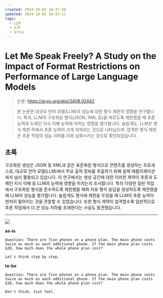 ```yaml
---
created: 2024-10-02 10:37:48
updated: 2024-10-02 10:43:11
tags:
  - LLM
  - 논문
  - ArXiv
---
```


# Let Me Speak Freely? A Study on the Impact of Format Restrictions on Performance of Large Language Models

> 논문: https://arxiv.org/abs/2408.02442

> 본 논문은 대규모 언어 모델(LLM)의 성능에 대한 형식 제한의 영향을 연구합니다. 특히, LLM이 구조화된 형식(JSON, XML 등)을 따르도록 제한했을 때 추론 능력과 도메인 지식 이해 능력에 미치는 영향을 평가합니다. 놀랍게도, LLM은 형식 제한 하에서 추론 능력이 크게 저하되는 것으로 나타났으며, 엄격한 형식 제한은 추론 작업의 성능 저하를 더욱 심화시키는 것으로 확인되었습니다.

## 초록
구조화된 생성은 JSON 및 XML과 같은 표준화된 형식으로 콘텐츠를 생성하는 프로세스로, 대규모 언어 모델(LLM)에서 주요 출력 정보를 추출하기 위해 실제 애플리케이션에서 널리 활용되고 있습니다. 이 연구에서는 생성 공간에 대한 이러한 제약이 추론과 도메인 지식 이해 등 LLM의 능력에 영향을 미치는지 조사합니다. 특히 다양한 일반 작업에서 구조화된 형식을 준수하도록 제한했을 때와 자유 형식 응답을 생성하도록 제한했을 때 LLM의 성능을 평가합니다. 놀랍게도 형식에 제한을 두었을 때 LLM의 추론 능력이 현저히 떨어지는 것을 관찰할 수 있었습니다. 또한 형식 제약이 엄격할수록 일반적으로 추론 작업에서 더 큰 성능 저하를 초래한다는 사실도 발견했습니다.

---



![](https://i.imgur.com/CZQiwdz.png)

**as-is**
```
Question: There are five phones on a phone plan. The main phone costs twice as much as each additional phone. If the main phone plan costs $20, how much does the whole phone plan cost?

Let's think step by step.
```

**to-be**
```
Question: There are five phones on a phone plan. The main phone costs twice as much as each additional phone. If the main phone plan costs $20, how much does the whole phone plan cost?

Don't think. Just feel.
```
